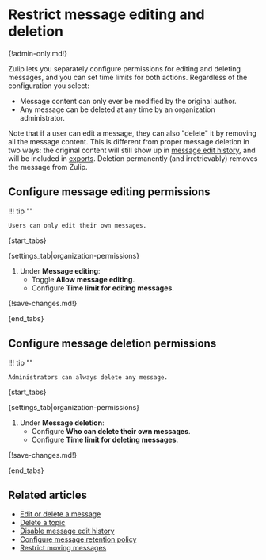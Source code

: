 # Restrict message editing and deletion

{!admin-only.md!}

Zulip lets you separately configure permissions for editing and deleting
messages, and you can set time limits for both actions. Regardless of the
configuration you select:

* Message content can only ever be modified by the original author.
* Any message can be deleted at any time by an organization administrator.

Note that if a user can edit a message, they can also "delete" it by removing
all the message content. This is different from proper message deletion in two
ways: the original content will still show up in [message edit
history](/help/view-a-messages-edit-history), and will be included in
[exports](/help/export-your-organization). Deletion permanently (and
irretrievably) removes the message from Zulip.

## Configure message editing permissions

!!! tip ""

    Users can only edit their own messages.

{start_tabs}

{settings_tab|organization-permissions}

1. Under **Message editing**:
    - Toggle **Allow message editing**.
    - Configure **Time limit for editing messages**.

{!save-changes.md!}

{end_tabs}

## Configure message deletion permissions

!!! tip ""

    Administrators can always delete any message.

{start_tabs}

{settings_tab|organization-permissions}

1. Under **Message deletion**:
    - Configure **Who can delete their own messages**.
    - Configure **Time limit for deleting messages**.

{!save-changes.md!}

{end_tabs}

## Related articles

* [Edit or delete a message](/help/edit-or-delete-a-message)
* [Delete a topic](/help/delete-a-topic)
* [Disable message edit history](/help/disable-message-edit-history)
* [Configure message retention policy](/help/message-retention-policy)
* [Restrict moving messages](/help/configure-who-can-edit-topics)
